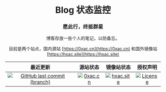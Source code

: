 <h1 align="center">Blog 状态监控</h1>
<h3 align="center">愿此行，终抵群星</h3>

<div align="center">

博客存放一些个人的笔记，以防备忘。

目前是两个站点，国内源站 [https://0xac.cn](https://0xac.cn) 和国外镜像站 [https://hxac.site](https://hxac.site)

| 最近更新 | 源站状态 | 镜像站状态 | 授权声明 |
| :--------: | :--------: | :----------: | :----------: |
| [![GitHub last commit (branch)](https://img.shields.io/github/last-commit/hxac/hxac.github.io/gh-pages?label=%E6%9C%80%E8%BF%91%E6%9B%B4%E6%96%B0)](https://0xac.cn) | [![0xac.cn](https://img.shields.io/website?up_message=%E5%9C%A8%E7%BA%BF&down_message=%E6%95%85%E9%9A%9C&url=https%3A%2F%2F0xac.cn%2F&label=0xac.cn)](https://0xac.cn) | [![hxac.site](https://img.shields.io/website?up_message=%E5%9C%A8%E7%BA%BF&down_message=%E6%95%85%E9%9A%9C&url=https%3A%2F%2Fhxac.site%2F&label=hxac.site)](https://hxac.site) | [![License](https://img.shields.io/badge/License-授权协议-3fb911)](https://0xac.cn/license/)|

</div>